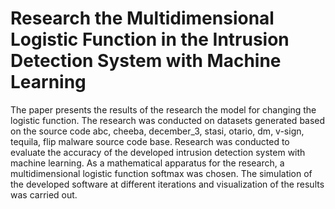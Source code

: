 # Research the Multidimensional Logistic Function  in the Intrusion Detection System with Machine Learning
The paper presents the results of the research the model for changing the logistic function. The research was conducted on datasets generated based on the source code abc, cheeba, december_3, stasi, otario, dm, v-sign, tequila, flip malware source code base. Research was conducted to evaluate the accuracy of the developed intrusion detection system with machine learning. As a mathematical apparatus for the research, a multidimensional logistic function softmax was chosen. The simulation of the developed software at different iterations and visualization of the results was carried out.

